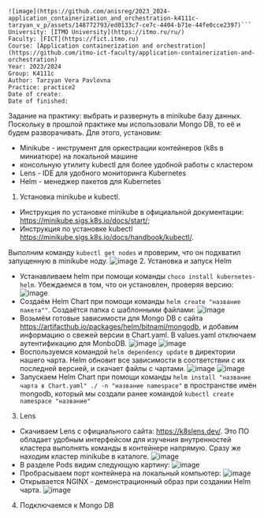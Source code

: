 ```
![image](https://github.com/anisreg/2023_2024-application_containerization_and_orchestration-k4111c-tarzyan_v_p/assets/148772793/ed0133c7-ce7c-4404-b71e-44fe0cce2397)```
University: [ITMO University](https://itmo.ru/ru/)
Faculty: [FICT](https://fict.itmo.ru)
Course: [Application containerization and orchestration](https://github.com/itmo-ict-faculty/application-containerization-and-orchestration)
Year: 2023/2024
Group: K4111c
Author: Tarzyan Vera Pavlovna
Practice: practice2
Date of create: 
Date of finished:
```
Задание на практику: выбрать и развернуть в minikube базу данных. Поскольку в прошлой практике мы использовали Mongo DB, то её и будем разворачивать. Для этого, установим:
- Minikube - инструмент для оркестрации контейнеров (k8s в миниатюре) на локальной машине
- консольную утилиту kubectl для более удобной работы с кластером
- Lens - IDE для удобного мониторинга Kubernetes
- Helm - менеджер пакетов для Kubernetes
1. Установка minikube и kubectl.
- Инструкция по установке minikube в официальной документации: https://minikube.sigs.k8s.io/docs/start/;
- Инструкция по установке kubectl https://minikube.sigs.k8s.io/docs/handbook/kubectl/.
  
Выполним команду `kubectl get nodes` и проверим, что он подхватил запущенную в minikube ноду.
![image](https://github.com/anisreg/2023_2024-application_containerization_and_orchestration-k4111c-tarzyan_v_p/assets/148772793/65fff6b8-c218-4143-85d4-81da9fcbb736)
2. Установка и запуск Helm
- Устанавливаем helm при помощи команды `choco install kubernetes-helm`. Убеждаемся в том, что он установлен, проверяя версию:
![image](https://github.com/anisreg/2023_2024-application_containerization_and_orchestration-k4111c-tarzyan_v_p/assets/148772793/e9768f0d-eb80-459a-a08d-58c3b1453076)
- Создаём Helm Chart при помощи команды `helm create "название пакета""`. Создаётся папка с шаблонными файлами:
  ![image](https://github.com/anisreg/2023_2024-application_containerization_and_orchestration-k4111c-tarzyan_v_p/assets/148772793/a28219fb-e82f-4a8e-b787-82712a7a877d)
- Возьмём готовые зависимости для Mongo DB с сайта https://artifacthub.io/packages/helm/bitnami/mongodb, и добавим информацию о свежей версии в Chart.yaml. В values.yaml отключаем аутентификацию для MonboDB.
  ![image](https://github.com/anisreg/2023_2024-application_containerization_and_orchestration-k4111c-tarzyan_v_p/assets/148772793/535918cc-7df3-4345-8d76-97e0c8661f7c)
  ![image](https://github.com/anisreg/2023_2024-application_containerization_and_orchestration-k4111c-tarzyan_v_p/assets/148772793/30d197aa-7201-4fce-bc77-f4bce3d7a219)
- Воспользуемся командой `helm dependency update` в директории нашего чарта. Helm обновит все зависимости в соответствии с их последней версией, и скачает файлы с чартами.
  ![image](https://github.com/anisreg/2023_2024-application_containerization_and_orchestration-k4111c-tarzyan_v_p/assets/148772793/0606019a-b014-458c-9d3e-434b4c690a98)
  ![image](https://github.com/anisreg/2023_2024-application_containerization_and_orchestration-k4111c-tarzyan_v_p/assets/148772793/3dada34a-10ef-4011-8127-091bb5a95fdc)
- Запускаем Helm Chart при помощи команды `helm install "название чарта в Chart.yaml" ./ -n "название namespace"` в пространстве имён mongodb, который мы создали ранее командой `kubectl create namespace "название"`
3. Lens
  - Скачиваем Lens с официального сайта: https://k8slens.dev/. Это ПО обладает удобным интерфейсом для изучения внутренностей кластера выполнять команды в контейнере напрямую. Сразу же находим кластер minikube в каталоге.
   ![image](https://github.com/anisreg/2023_2024-application_containerization_and_orchestration-k4111c-tarzyan_v_p/assets/148772793/6ebb201e-e124-4a0a-8a8f-c98c42b5c206)
  - В разделе Pods видим следующую картину: ![image](https://github.com/anisreg/2023_2024-application_containerization_and_orchestration-k4111c-tarzyan_v_p/assets/148772793/56434298-7916-414d-8ea5-3c75e85579e3)
  - Пробрасываем порт контейнера на локальный компьютер: ![image](https://github.com/anisreg/2023_2024-application_containerization_and_orchestration-k4111c-tarzyan_v_p/assets/148772793/28bba4d4-4ed4-40d7-96da-81bce174b173)
  - Открывается NGINX - демонстрационный образ при создании Helm чарта. ![image](https://github.com/anisreg/2023_2024-application_containerization_and_orchestration-k4111c-tarzyan_v_p/assets/148772793/2d411dfb-2f5d-4659-8f1a-5e6a9ee5b0e6)
4. Подключаемся к Mongo DB





